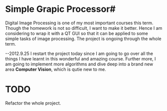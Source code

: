 # Simple Grapic Processor#

Digital Image Processing is one of my most important courses this term. Though the homework is not so difficult, I want to make it better. Hence I am considering to wrap it with a QT GUI so that it can be applied to some simple tasks of image processing. The project is ongoing through the whole term.

--2012.9.25
I restart the project today since I am going to go over all the things I have learnt in this wonderful and amazing course. Further more, I am going to implement more algorithms and dive deep into a brand new area **Computer Vision**, which is qutie new to me.

# TODO

Refactor the whole project.
